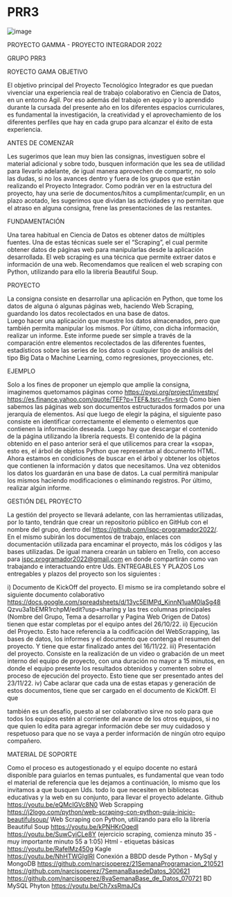 # PRR3

![image](https://user-images.githubusercontent.com/85315145/198063362-6d1ed946-26cf-4e85-a7ec-27be35dfa0e0.png)

PROYECTO GAMMA -  PROYECTO  INTEGRADOR 2022


GRUPO PRR3 

ROYECTO GAMA 
OBJETIVO 

El objetivo principal del Proyecto Tecnológico Integrador es que puedan vivenciar una experiencia real de trabajo colaborativo en Ciencia de Datos, en un entorno Ágil. 
Por eso además del trabajo en equipo y lo aprendido durante la cursada del presente año en los diferentes espacios curriculares, es fundamental la investigación, la creatividad y el aprovechamiento de los diferentes perfiles que hay en cada grupo para alcanzar el éxito de esta experiencia. 

ANTES DE COMENZAR

Les sugerimos que lean muy bien las consignas, investiguen sobre el material adicional y sobre todo, busquen información que les sea de utilidad para llevarlo adelante, de igual manera aprovechen de compartir, no solo las dudas, si no los avances dentro y fuera de los grupos que están realizando el Proyecto Integrador. 
Como podrán ver en la estructura del proyecto, hay una serie de documentos/hitos a cumplimentar/cumplir, en un plazo acotado, les sugerimos que dividan las actividades y no permitan que el atraso en alguna consigna, frene las presentaciones de las restantes. 


FUNDAMENTACIÓN 

Una tarea habitual en Ciencia de Datos es obtener datos de múltiples fuentes. 
Una de estas técnicas suele ser el “Scraping”, el cual permite obtener datos de páginas web para manipularlas desde la aplicación desarrollada. 
El web scraping es una técnica que permite extraer datos e información de una web. Recomendamos que realicen el web scraping con Python, utilizando para ello la librería Beautiful Soup. 


PROYECTO 

La consigna consiste en desarrollar una aplicación en Python, que tome los datos de alguna ó algunas páginas web, haciendo Web Scraping, guardando los datos recolectados en una base de datos.  
Luego hacer una aplicación que muestre los datos almacenados, pero que también permita manipular los mismos. 
Por último, con dicha información, realizar un informe. Este informe puede ser simple a través de la comparación entre elementos recolectados de las diferentes fuentes, estadísticos sobre las series de los datos o cualquier tipo de análisis del tipo Big Data o Machine Learning, como regresiones, proyecciones, etc. 

EJEMPLO 

Solo a los fines de proponer un ejemplo que amplíe la consigna, imaginemos quetomamos páginas como  https://pypi.org/project/investpy/ https://es.finance.yahoo.com/quote/TEF?p=TEF&.tsrc=fin-srch 
Como bien sabemos las páginas web son documentos estructurados formados por una jerarquía de elementos. Así que luego de elegir la página, el siguiente paso consiste en identificar correctamente el elemento o elementos que contienen la información deseada. 
Luego hay que descargar el contenido de la página utilizando la librería requests. 
El contenido de la página obtenido en el paso anterior será el que utilicemos para crear la «sopa», esto es, el árbol de objetos Python que representan al documento HTML. 
Ahora estamos en condiciones de buscar en el árbol y obtener los objetos que contienen la información y datos que necesitamos. 
Una vez obtenidos los datos los guardarán en una base de datos.  La cual permitirá manipular los mismos haciendo modificaciones o eliminando registros. 
Por último, realizar algún informe. 

GESTIÓN DEL PROYECTO 

La gestión del proyecto se llevará adelante, con las herramientas utilizadas, por lo tanto, tendrán que crear un repositorio público en GitHub con el nombre del grupo, dentro del https://github.com/ispc-programador2022/. En el mismo subirán los documentos de trabajo, enlaces con documentación utilizada para encaminar el proyecto, más los códigos y las bases utilizadas. 
De igual manera crearán un tablero en Trello, con acceso para ispc.programador2022@gmail.com en donde compartirán como van trabajando e interactuando entre Uds. 
ENTREGABLES Y PLAZOS 
Los entregables y plazos del proyecto son los siguientes :

i)	Documento de KickOff del proyecto. El mismo se ira completando sobre el siguiente documento colaborativo
https://docs.google.com/spreadsheets/d/13yc5EIMPd_KinnN1uaM0laSg48 Qzvu3a1bEMR1rchpM/edit?usp=sharing y las tres columnas principales
(Nombre del Grupo, Tema a desarrollar y Pagina Web Origen de Datos) tienen que estar completas por el equipo antes del 26/10/22.
ii)	Ejecución del Proyecto. Esto hace referencia a la codificación del WebScrapping, las bases de datos, los informes y el documento que contenga el resumen del proyecto. Y tiene que estar finalizado antes del 16/11/22.
iii)	Presentación del proyecto. Consiste en la realización de un video o grabación de un meet interno del equipo de proyecto, con una duración no mayor a 15 minutos, en donde el equipo presente los resultados obtenidos y comenten sobre el proceso de ejecución del proyecto. Esto tiene que ser presentado antes del 23/11/22.
iv)	Cabe aclarar que cada una de estas etapas y generación de estos documentos, tiene que ser cargado en el documento de KickOff. El que

también es un desafío, puesto al ser colaborativo sirve no solo para que todos los equipos estén al corriente del avance de los otros equipos, si no que quien lo edita para agregar información debe ser muy cuidadoso y respetuoso para que no se vaya a perder información de ningún otro equipo compañero. 


MATERIAL DE SOPORTE 

Como el proceso es autogestionado y el equipo docente no estará disponible para guiarlos en temas puntuales, es fundamental que vean todo el material de referencia que les dejamos a continuación, lo mismo que los invitamos a que busquen Uds. todo lo que necesiten en bibliotecas educativas y la web en su conjunto, para llevar el proyecto adelante. 
Github 
https://youtu.be/eQMcIGVc8N0 
Web Scrapping 
https://j2logo.com/python/web-scraping-con-python-guia-inicio-beautifulsoup/ Web Scraping con Python, utilizando para ello la librería Beautiful Soup 
https://youtu.be/kPNHKrOqedI 
https://youtu.be/SuwCyiCLe8Y  (ejercicio scraping, comienza minuto 35 - muy importante minuto 55 a 1:05) 
Html - etiquetas básicas 
https://youtu.be/RafelMz450g 
Kagle  
https://youtu.be/NhHTWGIglRI 
Conexión a BBDD desde Python - MySql y MongoDB 
https://github.com/narcisoperez/21SemanaProgramacion_210521 
https://github.com/narcisoperez/7SemanaBasedeDatos_300621 
https://github.com/narcisoperez/8vaSemanaBase_de_Datos_070721 
BD MySQL Phyton 
https://youtu.be/Ch7xsRmaJCs 



